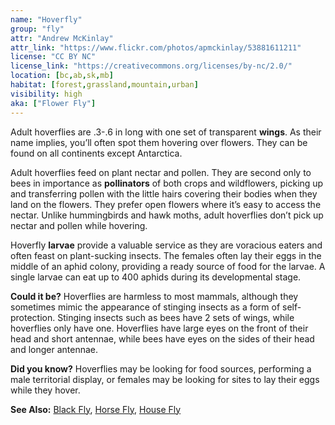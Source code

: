 ```yaml
---
name: "Hoverfly"
group: "fly"
attr: "Andrew McKinlay"
attr_link: "https://www.flickr.com/photos/apmckinlay/53881611211"
license: "CC BY NC"
license_link: "https://creativecommons.org/licenses/by-nc/2.0/"
location: [bc,ab,sk,mb]
habitat: [forest,grassland,mountain,urban]
visibility: high 
aka: ["Flower Fly"]
---
```

Adult hoverflies are .3-.6 in long with one set of transparent **wings**. As their name implies, you’ll often spot them hovering over flowers. They can be found on all continents except Antarctica.

Adult hoverflies feed on plant nectar and pollen. They are second only to bees in importance as **pollinators** of both crops and wildflowers, picking up and transferring pollen with the little hairs covering their bodies when they land on the flowers. They prefer open flowers where it’s easy to access the nectar. Unlike hummingbirds and hawk moths, adult hoverflies don’t pick up nectar and pollen while hovering. 

Hoverfly **larvae** provide a valuable service as they are voracious eaters and often feast on plant-sucking insects. The females often lay their eggs in the middle of an aphid colony, providing a ready source of food for the larvae. A single larvae can eat up to 400 aphids during its developmental stage.

**Could it be?**  Hoverflies are harmless to most mammals, although they sometimes mimic the appearance of stinging insects as a form of self-protection. Stinging insects such as bees have 2 sets of wings, while hoverflies only have one. Hoverflies have large eyes on the front of their head and short antennae, while bees have eyes on the sides of their head and longer antennae.

**Did you know?**  Hoverflies may be looking for food sources, performing a male territorial display, or females may be looking for sites to lay their eggs while they hover.

<!-- generated, do not edit -->
**See Also:**
[Black Fly](/insects/blackfly/),
[Horse Fly](/insects/horsefly/),
[House Fly](/insects/housefly/)
